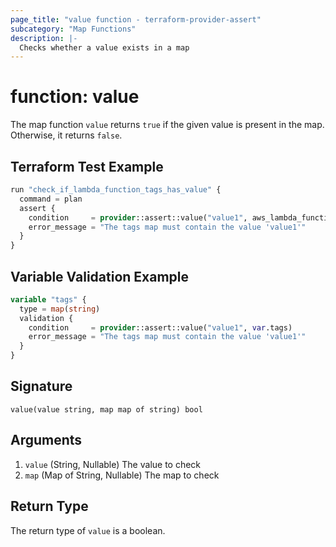 ```yaml
---
page_title: "value function - terraform-provider-assert"
subcategory: "Map Functions"
description: |-
  Checks whether a value exists in a map
---
```


# function: value



The map function `value` returns `true` if the given value is present in the map. Otherwise, it returns `false`.

## Terraform Test Example

```terraform
run "check_if_lambda_function_tags_has_value" {
  command = plan
  assert {
    condition     = provider::assert::value("value1", aws_lambda_function.example.tags)
    error_message = "The tags map must contain the value 'value1'"
  }
}
```

## Variable Validation Example

```terraform
variable "tags" {
  type = map(string)
  validation {
    condition     = provider::assert::value("value1", var.tags)
    error_message = "The tags map must contain the value 'value1'"
  }
}
```

## Signature

<!-- signature generated by tfplugindocs -->
```text
value(value string, map map of string) bool
```

## Arguments

<!-- arguments generated by tfplugindocs -->
1. `value` (String, Nullable) The value to check
1. `map` (Map of String, Nullable) The map to check


## Return Type

The return type of `value` is a boolean.
